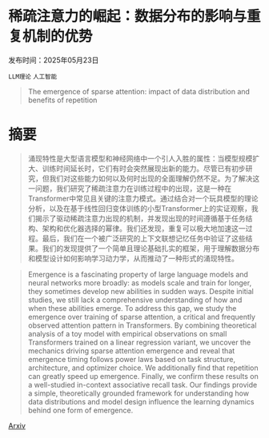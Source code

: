 # 稀疏注意力的崛起：数据分布的影响与重复机制的优势

发布时间：2025年05月23日

`LLM理论` `人工智能`

> The emergence of sparse attention: impact of data distribution and benefits of repetition

# 摘要

> 涌现特性是大型语言模型和神经网络中一个引人入胜的属性：当模型规模扩大、训练时间延长时，它们有时会突然展现出新的能力。尽管已有初步研究，但我们对这些能力如何以及何时出现的全面理解仍然不足。为了解决这一问题，我们研究了稀疏注意力在训练过程中的出现，这是一种在Transformer中常见且关键的注意力模式。通过结合对一个玩具模型的理论分析，以及在基于线性回归变体训练的小型Transformer上的实证观察，我们揭示了驱动稀疏注意力出现的机制，并发现出现的时间遵循基于任务结构、架构和优化器选择的幂律。我们还发现，重复可以极大地加速这一过程。最后，我们在一个被广泛研究的上下文联想记忆任务中验证了这些结果。我们的发现提供了一个简单且理论基础扎实的框架，用于理解数据分布和模型设计如何影响学习动力学，从而推动了一种形式的涌现特性。

> Emergence is a fascinating property of large language models and neural networks more broadly: as models scale and train for longer, they sometimes develop new abilities in sudden ways. Despite initial studies, we still lack a comprehensive understanding of how and when these abilities emerge. To address this gap, we study the emergence over training of sparse attention, a critical and frequently observed attention pattern in Transformers. By combining theoretical analysis of a toy model with empirical observations on small Transformers trained on a linear regression variant, we uncover the mechanics driving sparse attention emergence and reveal that emergence timing follows power laws based on task structure, architecture, and optimizer choice. We additionally find that repetition can greatly speed up emergence. Finally, we confirm these results on a well-studied in-context associative recall task. Our findings provide a simple, theoretically grounded framework for understanding how data distributions and model design influence the learning dynamics behind one form of emergence.

[Arxiv](https://arxiv.org/abs/2505.17863)